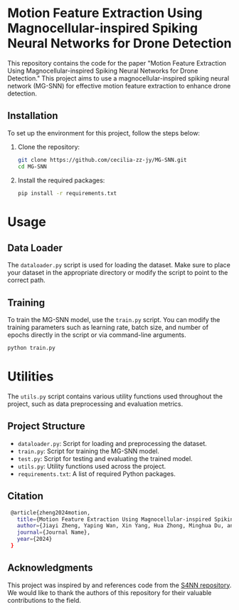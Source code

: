 # Motion Feature Extraction Using Magnocellular-inspired Spiking Neural Networks for Drone Detection

This repository contains the code for the paper "Motion Feature Extraction Using Magnocellular-inspired Spiking Neural Networks for Drone Detection." This project aims to use a magnocellular-inspired spiking neural network (MG-SNN) for effective motion feature extraction to enhance drone detection.

## Installation
To set up the environment for this project, follow the steps below:
1. Clone the repository:
   ```bash
   git clone https://github.com/cecilia-zz-jy/MG-SNN.git
   cd MG-SNN
    ```
2. Install the required packages:
   ```bash
   pip install -r requirements.txt
    ```
# Usage
## Data Loader
The ``dataloader.py`` script is used for loading the dataset. Make sure to place your dataset in the appropriate directory or modify the script to point to the correct path.

## Training
To train the MG-SNN model, use the ``train.py`` script. You can modify the training parameters such as learning rate, batch size, and number of epochs directly in the script or via command-line arguments.
   ```bash
   python train.py
   ```
# Utilities
The ``utils.py`` script contains various utility functions used throughout the project, such as data preprocessing and evaluation metrics.

## Project Structure
* ``dataloader.py``: Script for loading and preprocessing the dataset.
* ``train.py``: Script for training the MG-SNN model.
* ``test.py``: Script for testing and evaluating the trained model.
* ``utils.py``: Utility functions used across the project.
* ``requirements.txt``: A list of required Python packages.

## Citation

  ```bash
   @article{zheng2024motion,
     title={Motion Feature Extraction Using Magnocellular-inspired Spiking Neural Networks for Drone Detection},
     author={Jiayi Zheng, Yaping Wan, Xin Yang, Hua Zhong, Minghua Du, and Gang Wang},
     journal={Journal Name},
     year={2024}
   }
  ```

## Acknowledgments
This project was inspired by and references code from the [S4NN repository](https://github.com/SRKH/S4NN.git). We would like to thank the authors of this repository for their valuable contributions to the field.


